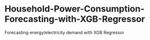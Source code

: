 # Household-Power-Consumption-Forecasting-with-XGB-Regressor
Forecasting energy/electricity demand with XGB Regressor

